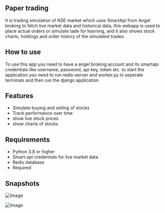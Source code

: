 ## Paper trading
It is trading simulation of NSE market which uses SmartApi from Angel broking to fetch live market data and historical data, this webapp is used to place actual orders or simulate
tade for learning, and it also shows stock charts, holdings and order history of the simulated trades.

## How to use
To use this app you need to have a angel broking account and its smartapi credentials like username, password, api key, token etc.
to start the application you need to run redis-server and worker.py in seperate terminals and then run the django application

## Features

- Simulate buying and selling of stocks
- Track performance over time
- show live stock prices
- show charts of stocks

## Requirements

- Python 3.8 or higher
- Smart-api credentials for live market data
- Redis database
- Required

## Snapshots
![Image](https://res.cloudinary.com/dxakzehph/image/upload/v1738312881/n_soxnpa.png)

![Image](https://res.cloudinary.com/dxakzehph/image/upload/v1738392998/analytics_mhbcuk.png)

